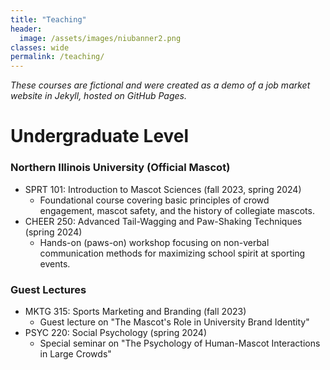 ```yaml
---
title: "Teaching"
header:
  image: /assets/images/niubanner2.png
classes: wide
permalink: /teaching/
---
```


*These courses are fictional and were created as a demo of a job market website in Jekyll, hosted on GitHub Pages.*

# Undergraduate Level

### Northern Illinois University (Official Mascot)
- SPRT 101: Introduction to Mascot Sciences (fall 2023, spring 2024)  
    - Foundational course covering basic principles of crowd engagement, mascot safety, and the history of collegiate mascots.  
- CHEER 250: Advanced Tail-Wagging and Paw-Shaking Techniques (spring 2024)  
    - Hands-on (paws-on) workshop focusing on non-verbal communication methods for maximizing school spirit at sporting events.  

### Guest Lectures
 - MKTG 315: Sports Marketing and Branding (fall 2023)  
    - Guest lecture on "The Mascot's Role in University Brand Identity"  
- PSYC 220: Social Psychology (spring 2024)  
    - Special seminar on "The Psychology of Human-Mascot Interactions in Large Crowds"  
